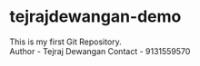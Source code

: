 # tejrajdewangan-demo
This is my first Git Repository.
<br>
Author - Tejraj Dewangan
Contact - 9131559570
